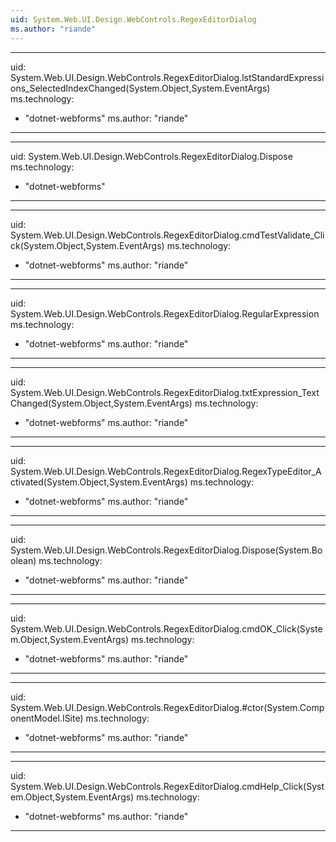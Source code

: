 ```yaml
---
uid: System.Web.UI.Design.WebControls.RegexEditorDialog
ms.author: "riande"
---
```


---
uid: System.Web.UI.Design.WebControls.RegexEditorDialog.lstStandardExpressions_SelectedIndexChanged(System.Object,System.EventArgs)
ms.technology: 
  - "dotnet-webforms"
ms.author: "riande"
---

---
uid: System.Web.UI.Design.WebControls.RegexEditorDialog.Dispose
ms.technology: 
  - "dotnet-webforms"
---

---
uid: System.Web.UI.Design.WebControls.RegexEditorDialog.cmdTestValidate_Click(System.Object,System.EventArgs)
ms.technology: 
  - "dotnet-webforms"
ms.author: "riande"
---

---
uid: System.Web.UI.Design.WebControls.RegexEditorDialog.RegularExpression
ms.technology: 
  - "dotnet-webforms"
ms.author: "riande"
---

---
uid: System.Web.UI.Design.WebControls.RegexEditorDialog.txtExpression_TextChanged(System.Object,System.EventArgs)
ms.technology: 
  - "dotnet-webforms"
ms.author: "riande"
---

---
uid: System.Web.UI.Design.WebControls.RegexEditorDialog.RegexTypeEditor_Activated(System.Object,System.EventArgs)
ms.technology: 
  - "dotnet-webforms"
ms.author: "riande"
---

---
uid: System.Web.UI.Design.WebControls.RegexEditorDialog.Dispose(System.Boolean)
ms.technology: 
  - "dotnet-webforms"
ms.author: "riande"
---

---
uid: System.Web.UI.Design.WebControls.RegexEditorDialog.cmdOK_Click(System.Object,System.EventArgs)
ms.technology: 
  - "dotnet-webforms"
ms.author: "riande"
---

---
uid: System.Web.UI.Design.WebControls.RegexEditorDialog.#ctor(System.ComponentModel.ISite)
ms.technology: 
  - "dotnet-webforms"
ms.author: "riande"
---

---
uid: System.Web.UI.Design.WebControls.RegexEditorDialog.cmdHelp_Click(System.Object,System.EventArgs)
ms.technology: 
  - "dotnet-webforms"
ms.author: "riande"
---
